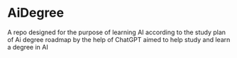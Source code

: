 # AiDegree
A repo designed for the purpose of learning AI according to the study plan of Ai degree roadmap by the help  of ChatGPT aimed to help study and learn a degree in AI
